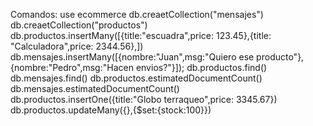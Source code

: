 Comandos:
use ecommerce
db.creaetCollection("mensajes")
db.creaetCollection("productos")
db.productos.insertMany([{title:"escuadra",price: 123.45},{title: "Calculadora",price: 2344.56},])
db.mensajes.insertMany([{nombre:"Juan",msg:"Quiero ese producto"},{nombre:"Pedro",msg:"Hacen envios?"}]);
db.productos.find()
db.mensajes.find()
db.productos.estimatedDocumentCount()
db.mensajes.estimatedDocumentCount()
db.productos.insertOne({title:"Globo terraqueo",price: 3345.67})
db.productos.updateMany({},{$set:{stock:100}})

